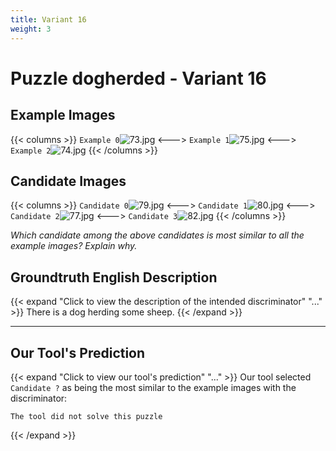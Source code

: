 ```yaml
---
title: Variant 16
weight: 3
---
```


# Puzzle dogherded - Variant 16

## Example Images
{{< columns >}}
`Example 0`![73.jpg](/natscene_data/images/73.jpg)
<--->
`Example 1`![75.jpg](/natscene_data/images/75.jpg)
<--->
`Example 2`![74.jpg](/natscene_data/images/74.jpg)
{{< /columns >}}

## Candidate Images
{{< columns >}}
`Candidate 0`![79.jpg](/natscene_data/images/79.jpg)
<--->
`Candidate 1`![80.jpg](/natscene_data/images/80.jpg)
<--->
`Candidate 2`![77.jpg](/natscene_data/images/77.jpg)
<--->
`Candidate 3`![82.jpg](/natscene_data/images/82.jpg)
{{< /columns >}}

*Which candidate among the above candidates is most similar to all the example images? Explain why.*

## Groundtruth English Description

{{< expand "Click to view the description of the intended discriminator" "..." >}}
There is a dog herding some sheep.
{{< /expand >}}

---



## Our Tool's Prediction

{{< expand "Click to view our tool's prediction" "..." >}}
Our tool selected `Candidate ?` as being the most similar to the example images with the discriminator:
```plaintext
The tool did not solve this puzzle
```
{{< /expand >}}
